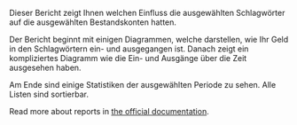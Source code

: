 Dieser Bericht zeigt Ihnen welchen Einfluss die ausgewählten Schlagwörter auf die ausgewählten Bestandskonten hatten.

Der Bericht beginnt mit einigen Diagrammen, welche darstellen, wie Ihr Geld in den Schlagwörtern ein- und ausgegangen ist. Danach zeigt ein kompliziertes Diagramm wie die Ein- und Ausgänge über die Zeit ausgesehen haben.

Am Ende sind einige Statistiken der ausgewählten Periode zu sehen. Alle Listen sind sortierbar.

Read more about reports in [the official documentation](https://docs.firefly-iii.org/advanced-concepts/reports).